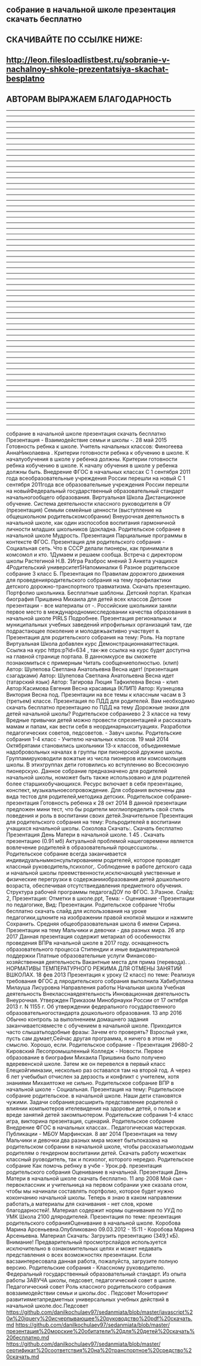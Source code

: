 собрание в начальной школе презентация скачать бесплатно
--------------------------------------------------
СКАЧИВАЙТЕ ПО ССЫЛКЕ НИЖЕ:
--------------------------------------------------
http://leon.filesloadlistbest.ru/sobranie-v-nachalnoy-shkole-prezentatsiya-skachat-besplatno
--------------------------------------------------
АВТОРАМ ВЫРАЖАЕМ БЛАГОДАРНОСТЬ
--------------------------------------------------
--------------------------------------------------
--------------------------------------------------
--------------------------------------------------
--------------------------------------------------
--------------------------------------------------
--------------------------------------------------
--------------------------------------------------
--------------------------------------------------
--------------------------------------------------
--------------------------------------------------
--------------------------------------------------
--------------------------------------------------
--------------------------------------------------
--------------------------------------------------
--------------------------------------------------
--------------------------------------------------
--------------------------------------------------
--------------------------------------------------
--------------------------------------------------
--------------------------------------------------
--------------------------------------------------
--------------------------------------------------
--------------------------------------------------
--------------------------------------------------
--------------------------------------------------
--------------------------------------------------
--------------------------------------------------
--------------------------------------------------
--------------------------------------------------
--------------------------------------------------
--------------------------------------------------
--------------------------------------------------
--------------------------------------------------
--------------------------------------------------
--------------------------------------------------
--------------------------------------------------
--------------------------------------------------
--------------------------------------------------
--------------------------------------------------
--------------------------------------------------
--------------------------------------------------
--------------------------------------------------
--------------------------------------------------
--------------------------------------------------
--------------------------------------------------
--------------------------------------------------
--------------------------------------------------
--------------------------------------------------
--------------------------------------------------
--------------------------------------------------
--------------------------------------------------
--------------------------------------------------
--------------------------------------------------
--------------------------------------------------
--------------------------------------------------
--------------------------------------------------
--------------------------------------------------
собрание в начальной школе презентация скачать бесплатно Презентация - Взаимодействие семьи и школы -. 28 май 2015  Готовность ребнка к школе. Учитель начальных классов: Финогеева АннаНиколаевна . Критерии готовности ребнка к обучению в школе. К началуобучения в школе у ребенка должны. Критерии готовности ребнка кобучению в школе. К началу обучения в школе у ребенка должны быть. Внедрение ФГОС в начальных классах С 1 сентября 2011 года всеобразовательные учреждения России перешли на новый С 1 сентября 2011года все образовательные учреждения России перешли на новыйФедеральный государственный образовательный стандарт начальногообщего образования. Виртуальная Школа Дистанционное обучение. Система деятельности классного руководителя в ОУ (презентация)  Семьяи семейные ценности (выступление на общешкольном родительскомсобрании)  Внеурочная деятельность в начальной школе, как один изспособов воспитания гармоничной личности младших школьников (докладна. Родительское собрание в начальной школе Мудрость. Презентация Парциальные программы в контексте ФГОС. Презентация для родительского собрания - Социальная сеть. Что в СССР делали пионеры, как принимали в комсомол и кто. 1Думаем и решаем сообща. Встреча с директором школы Растегиной Н.В. 2Игра Разброс мнений 3 Анкета учащихся 4Родительский университет5Напоминалки 6 Разное родительское собрание 3 класс Б. Презентация по Правилам дорожгого движения для проведенияродительского собрания на тему профилактики детского дорожно-транспортного травматизма. Скачать презентацию. Портфолио школьника. Бесплатные шаблоны. Детский портал. Краткая биография Пришвина Михаила для детей всех классов
Детские презентации - все материалы от -. Российские школьники заняли первое место в международномисследовании качества образования в начальной школе PIRLS Подробнее. Презентация региональных и муниципальных учебных заведений ипрофильных организаций там, где подрастающее поколение и молодежьактивно участвует в. Презентация для родительского собрания на тему: Роль. На портале Виртуальная Школа добавлен курс Демонстрационнаяаттестация. Ссылка на курс https:p?id=634 , так-же ссылка на курс будет доступна на главной странице портала. В данномкурсе вы сможете познакомиться с примерным  Читать сообщениеполностью. (клип) Автор: Шулепова Светлана Анатольевна  Весна идет! (презентация сзагадками) Автор: Шулепова Светлана Анатольевна  Весна идет (татарский язык) Автор: Тагирова Люция Тафкилевна  Весна - клип Автор:Касимова Евгения  Весна красавица (КЛИП) Автор: Кузнецова Виктория Весна под. Презентации на все темы к классным часам в 3 (третьем) классе. Презентация по ПДД для родителей. Вам необходимо скачать бесплатно презентацию по ПДД на тему Дорожные знаки для детей начальной школы?  Родительское собраниево 2  3 классе на тему Вредные привычки детей можно провести спрезентацией и рассказать мамам и папам, как вести себя в неординарныхситуациях. Разработки педагогических советов, педсоветов. - Завуч школы. Родительские собрания 1-4 класс - Учителю начальных классов. 19 май 2014  Октябрятами становились школьники 13-х классов, объединяемые надобровольных началах в группы при пионерской дружине школы. Группамируководили вожатые из числа пионеров или комсомольцев школы. В этихгруппах дети готовились ко вступлению во Всесоюзную пионерскую. Данное собрание предназначено для родителей начальной школы, номожет быть также использовано и для родителей более старшихобучающихся. Ресурс включает в себя презентацию, конспект, музыкальноесопровождение. Для собрания включены два вида тестов для родителей,методика детских. Родительское собрание-презентация  Готовность ребенка к
28 окт 2014  В данной презентации предложен мини тест, что бы родители моглиопределить свой стиль поведения и роль в воспитании своих детей.Значительное  Презентация для родительского собрания на тему: Рольродителей в воспитании учащихся начальной школы. Соколова  Скачать:. Скачать бесплатно Презентация День Матери в начальной школе. 1  45 . Скачать презентацию (0.91 мб)  Актуальной проблемой нашеговремени является вовлечение родителей в образовательный процессшколы. . Родительское собрание всегда заканчивается индивидуальнымконсультированием родителей, которое проводят классный руководитель,психолог,. Соблюдение в работе детского сада и начальной школы преемственности,исключающей умственные и физические перегрузки в содержанииобразования детей дошкольного возраста, обеспечивая отсутствиедавления предметного обучения. Структура рабочей программы педагогаДОУ по ФГОС. 3.Разное. Слайд: 2, Презентация: Отметки в школе.ppt, Тема: - Оценивание -Презентации по педагогике, Вид: Презентации.  Родительское собрание Чтобы бесплатно скачать слайд для использования на уроке педагогики,щлкните на изображении правой кнопкой мышки и нажмите Сохранить. Средняя общеобразовательная школа  6 имени Сирина. Презентации на тему Мальчики и девочки - два разных мира. 26 апр 2017  Данная презентация содержит метариал об особенностях проведения ВПРв начальной школе в 2017 году. оснащенность образовательного процесса  Стипендии и иные видыматериальной поддержки  Платные образовательные услуги  Финансово-хозяйственная деятельность  Вакантные места для прима (перевода). . НОРМАТИВЫ ТЕМПЕРАТУРНОГО РЕЖИМА ДЛЯ ОТМЕНЫ ЗАНЯТИЙ ВШКОЛАХ. 18 фев 2013  Презентация к уроку (2 класс) по теме:  Реализуя требования ФГОС д ляродительского собрания выполнила Хабибуллина Милауша Лисуровна Направления работы Начальная школа Учебная деятельность Внекласснаядеятельность Инновационная деятельность Внеурочная. Утвержден Приказом Минобрнауки России от 17 октября 2013 г. N 1155 г. Об утверждении федерального государственного образовательногостандарта дошкольного образования. 13 апр 2016  Обычно контроль за выполнением домашнего задания заканчиваетсявместе с обучением в начальной школе. Приходится часто слышатьподобные фразы: Зачем его проверять? Взрослый уже, пусть сам думает,Сейчас другая программа, я ничего в этом не смыслю. Хорошо, если. Родительское собрание - Презентация 29680-2
Кировский Лесопромышленный Колледж - Новости. Первое образование в биографии Михаила Пришвина было получено вдеревенской школе. Затем же он перевелся в первый класс Елецкойгимназии, несколько раз оставался там на второй год. А через 6 лет учебыбыл отчислен за дерзость и конфликт с учителем, хотя знаниями Михаилтоже не сильно. Родительское собрание ВПР в начальной школе - Социальная. Презентация на тему: Родительское собрание родительское. в начальной школе.  Наши дети становятся чужими. Задачи собрания:расширить представление родителей о влиянии компьютеров ителевидения на здоровье детей, о пользе и вреде занятий детей закомпьютером.  Родительские собрания 1-4 класс  игра, викторина презентация, сценарий. Родительское собрание Внедрение ФГОС в начальных классах.. Педагогическая мастерская. Публикации - МБОУ Марфинская. 8 авг 2014  Презентация на тему Мальчики и девочки  два разных мира может бытьпоказана на родительском собрании в начальной школе, чтобы рассказатьмолодым родителям о гендерном воспитании детей. Скачать работу можеткак классный руоводитель, так и психолог, которого нередко. Родительское собрание Как помочь ребнку в учбе - Урок.рф. презентация родительского собрания Оценивание в начальной. Презентация День Матери в начальной школе скачать бесплатно. 11 апр 2008  Мой сын - первоклассник и учительница на первом собрании уже сказала отом, чтобы мы начинали составлять портфолио, которое будет нужно кокончанию начальной школы. Теперь я знаю в каком направлении работать,а материалы для скачивания - нет слов, кроме благодарностей!. Материал содержит нормы оценивания по УУД по УМК  Школа 2100 дляродителей.  Презентация по теме: презентация родительского собранияОценивание в начальной школе. Коробова Марина Арсеньевна.Опубликовано 09.03.2012 - 15:11 - Коробова Марина Арсеньевна. Материал Скачать:
Загрузить презентацию (349,1 кБ). Внимание! Предварительный просмотрслайдов используется исключительно в ознакомительных целях и может недавать представления о всех возможностях презентации. Если васзаинтересовала данная работа, пожалуйста, загрузите полную версию. Родительские собрания - Классному руководителю. Федеральный государственный образовательный стандарт. Из опыта работы ЗАВУЧА школы, педсовет, педагогический совет в школе. Педагогический совет Роль классного родительского собрания вовзаимодействии семьи и школы.doc . Педсовет Мониторинг развитияметапредметных универсальных учебных действий в начальной школе.doc.Педсовет
https://github.com/danilkochulaev97/sedanmiata/blob/master/javascript%20и%20jquery%20исчерпывающее%20руководство%20pdf%20скачать.md
https://github.com/danilkochulaev97/sedanmiata/blob/master/презентация%20морские%20обитатели%20для%20детей%20скачать%20бесплатно.md
https://github.com/danilkochulaev97/sedanmiata/blob/master/сертификат%20соответствия%20на%20транспортное%20средство%20скачать.md